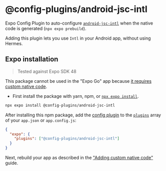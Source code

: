# @config-plugins/android-jsc-intl

Expo Config Plugin to auto-configure [`android-jsc-intl`](https://www.npmjs.com/package/android-jsc-intl) when the native code is generated (`npx expo prebuild`).

Adding this plugin lets you use `Intl` in your Android app, without using Hermes.

## Expo installation

> Tested against Expo SDK 48

This package cannot be used in the "Expo Go" app because [it requires custom native code](https://docs.expo.io/workflow/customizing/).

- First install the package with yarn, npm, or [`npx expo install`](https://docs.expo.io/workflow/expo-cli/#expo-install).

```sh
npx expo install @config-plugins/android-jsc-intl
```

After installing this npm package, add the [config plugin](https://docs.expo.io/guides/config-plugins/) to the [`plugins`](https://docs.expo.io/versions/latest/config/app/#plugins) array of your `app.json` or `app.config.js`:

```json
{
  "expo": {
    "plugins": ["@config-plugins/android-jsc-intl"]
  }
}
```

Next, rebuild your app as described in the ["Adding custom native code"](https://docs.expo.io/workflow/customizing/) guide.
